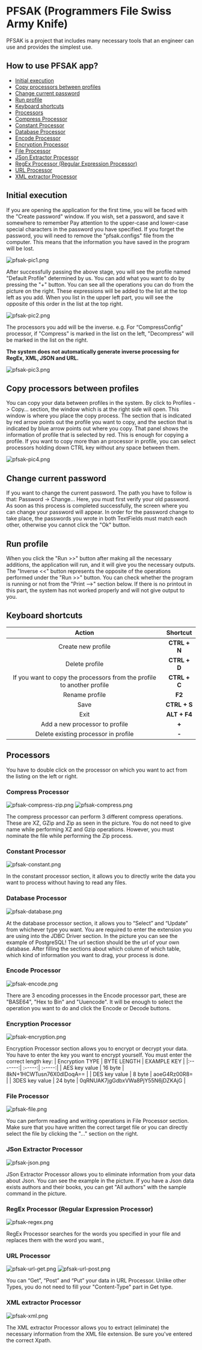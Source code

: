 # PFSAK (Programmers File Swiss Army Knife)
PFSAK is a project that includes many necessary tools that an engineer can use and provides the simplest use.

## How to use PFSAK app?
  - [Initial execution](#Initial-execution)
  - [Copy processors between profiles](#Copy-processors-between-profiles)
  - [Change current password](#Change-current-password)
  - [Run profile](#Run-profile)
  - [Keyboard shortcuts](#Keyboard-shortcuts)
  - [Processors](#Processors)
  - [Compress Processor](#Compress-Processor)
  - [Constant Processor](#Constant-Processor)
  - [Database Processor](#Database-Processor)
  - [Encode Processor](#Encode-Processor)
  - [Encryption Processor](#Encryption-Processor)
  - [File Processor](#File-Processor)
  - [JSon Extractor Processor](#Json-Extractor-Processor)
  - [RegEx Processor (Regular Expression Processor)](#RegEx-Processor-(Regular-Expression-Processor))
  - [URL Processor](#URL-Processor)
  - [XML extractor Processor](#XML-extractor-Processor)



## Initial execution
If you are opening the application for the first time, you will be faced with the "Create password" window. If you wish, set a password, and save it somewhere to remember Pay attention to the upper-case and lower-case special characters in the password you have specified. If you forget the password, you will need to remove the "pfsak.configs" file from the computer. This means that the information you have saved in the program will be lost.

![pfsak-pic1.png](assets/pfsak-pic1.png)

After successfully passing the above stage, you will see the profile named "Default Profile" determined by us. You can add what you want to do by pressing the "+" button. You can see all the operations you can do from the picture on the right. These expressions will be added to the list at the top left as you add. When you list in the upper left part, you will see the opposite of this order in the list at the top right.  

![pfsak-pic2.png](assets/pfsak-pic2.png)

The processors you add will be the inverse. e.g. For “CompressConfig” processor, if "Compress" is marked in the list on the left, "Decompress" will be marked in the list on the right.

**The system does not automatically generate inverse processing for RegEx, XML, JSON and URL.**

![pfsak-pic3.png](assets/pfsak-pic3.png)

## Copy processors between profiles
You can copy your data between profiles in the system. By click to Profiles -> Copy… section, the window which is at the right side will open. This window is where you place the copy process. The section that is indicated by red arrow points out the profile you want to copy, and the section that is indicated by blue arrow points out where you copy. That panel shows the information of profile that is selected by red. This is enough for copying a profile. If you want to copy more than an processor in profile, you can select processors holding down CTRL key without any space between them.

![pfsak-pic4.png](assets/pfsak-pic4.png)

## Change current password
If you want to change the current password. The path you have to follow is that: Password -> Change… Here, you must first verify your old password. As soon as this process is completed successfully, the screen where you can change your password will appear. In order for the password change to take place, the passwords you wrote in both TextFields must match each other, otherwise you cannot click the "Ok" button.

## Run profile
When you click the "Run >>" button after making all the necessary additions, the application will run, and it will give you the necessary outputs. The "Inverse <<" button represents the opposite of the operations performed under the "Run >>" button. You can check whether the program is running or not from the "Print -->" section below. If there is no printout in this part, the system has not worked properly and will not give output to you.

## Keyboard shortcuts
|  Action   |  Shortcut  |
|:-------:| :-----:|
| Create new profile  | **CTRL + N**      |
| Delete profile   | **CTRL + D**    |
| If you want to copy the processors from the profile to another profile     | **CTRL + C**   |
| Rename profile    | **F2**  |
| Save    | **CTRL + S**  |
| Exit    | **ALT + F4**  |
| Add a new processor to profile    | **+**  |
| Delete existing processor in profile    | **-**  |

## Processors
You have to double click on the processor on which you want to act from the listing on the left or right.

### Compress Processor
![pfsak-compress-zip.png](assets/pfsak-compress-zip.png)
![pfsak-compress.png](assets/pfsak-compress.png)

The compress processor can perform 3 different compress operations. These are XZ, GZip and Zip as seen in the picture. You do not need to give name while performing XZ and Gzip operations. However, you must nominate the file while performing the Zip process.

### Constant Processor
![pfsak-constant.png](assets/pfsak-constant.png)

In the constant processor section, it allows you to directly write the data you want to process without having to read any files.

### Database Processor
![pfsak-database.png](assets/pfsak-database.png)

At the database processor section, it allows you to “Select” and “Update” from whichever type you want. You are required to enter the extension you are using into the JDBC Driver section. In the picture you can see the example of PostgreSQL! The url section should be the url of your own database. After filling the sections about which column of which table, which kind of information you want to drag, your process is done. 

### Encode Processor
![pfsak-encode.png](assets/pfsak-encode.png)

There are 3 encoding processes in the Encode processor part, these are "BASE64", "Hex to Bin" and "Uuencode". It will be enough to select the operation you want to do and click the Encode or Decode buttons.

### Encryption Processor
![pfsak-encryption.png](assets/pfsak-encryption.png)

Encryption Processor section allows you to encrypt or decrypt your data. You have to enter the key you want to encrypt yourself.
You must enter the correct length key:
|  Encryption TYPE   | BYTE LENGTH | EXAMPLE KEY  |
|:-------:| :-----:| :-----:|
| AES key value |  16 byte |  8kN+1HCWTusn76X0dIDoqA== | 
| DES key value | 8 byte | aoeG4Rz00R8= | 
| 3DES key value | 24 byte | 0qRNUAK7jgGdbxVWa8PjY55N6jDZKAjG | 

### File Processor
![pfsak-file.png](assets/pfsak-file.png)

You can perform reading and writing operations in File Processor section. Make sure that you have written the correct target file or you can directly select the file by clicking the "…" section on the right.

### JSon Extractor Processor 
![pfsak-json.png](assets/pfsak-json.png)

JSon Extractor Processor allows you to eliminate information from your data about Json. You can see the example in the picture. If you have a Json data exists  authors and their books, you can get "All authors" with the sample command in the picture.

### RegEx Processor (Regular Expression Processor)
![pfsak-regex.png](assets/pfsak-regex.png)

RegEx Processor searches for the words you specified in your file and replaces them with the word you want.,

### URL Processor
![pfsak-url-get.png](assets/pfsak-url-get.png)
![pfsak-url-post.png](assets/pfsak-url-post.png)

You can “Get”, “Post” and “Put” your data in URL Processor. Unlike other Types, you do not need to fill your "Content-Type" part in Get type.

### XML extractor Processor
![pfsak-xml.png](assets/pfsak-xml.png)

The XML extractor Processor allows you to extract (eliminate) the necessary information from the XML file extension. Be sure you've entered the correct Xpath.
